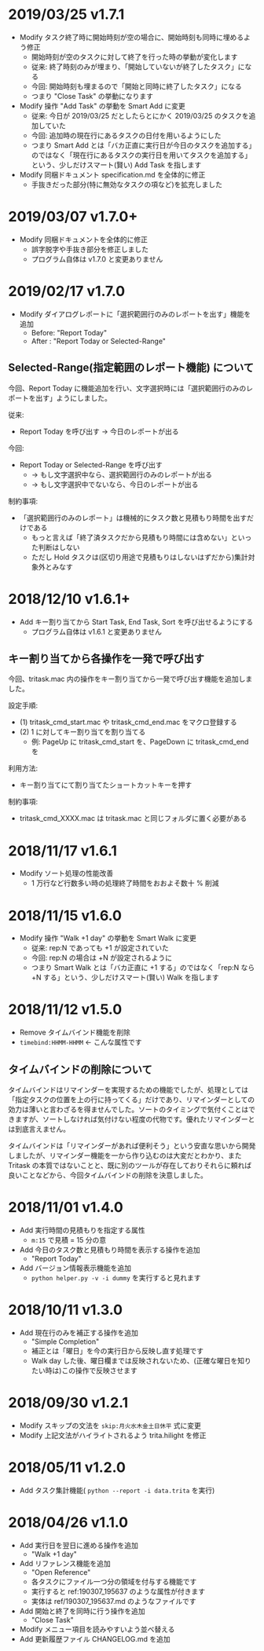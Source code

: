 # 2019/03/25 v1.7.1
- Modify タスク終了時に開始時刻が空の場合に、開始時刻も同時に埋めるよう修正
  - 開始時刻が空のタスクに対して終了を行った時の挙動が変化します
  - 従来: 終了時刻のみが埋まり、「開始していないが終了したタスク」になる
  - 今回: 開始時刻も埋まるので「開始と同時に終了したタスク」になる
  - つまり "Close Task" の挙動になります
- Modify 操作 "Add Task" の挙動を Smart Add に変更
  - 従来: 今日が 2019/03/25 だとしたらとにかく 2019/03/25 のタスクを追加していた
  - 今回: 追加時の現在行にあるタスクの日付を用いるようにした
  - つまり Smart Add とは「バカ正直に実行日が今日のタスクを追加する」のではなく「現在行にあるタスクの実行日を用いてタスクを追加する」という、少しだけスマート(賢い) Add Task を指します
- Modify 同梱ドキュメント specification.md を全体的に修正
  - 手抜きだった部分(特に無効なタスクの項など)を拡充しました

# 2019/03/07 v1.7.0+
- Modify 同梱ドキュメントを全体的に修正
  - 誤字脱字や手抜き部分を修正しました
  - プログラム自体は v1.7.0 と変更ありません

# 2019/02/17 v1.7.0
- Modify ダイアログレポートに「選択範囲行のみのレポートを出す」機能を追加
  - Before: "Report Today"
  - After : "Report Today or Selected-Range"

## Selected-Range(指定範囲のレポート機能) について
今回、Report Today に機能追加を行い、文字選択時には「選択範囲行のみのレポートを出す」ようにしました。

従来:

- Report Today を呼び出す → 今日のレポートが出る

今回:

- Report Today or Selected-Range を呼び出す
  - → もし文字選択中なら、選択範囲行のみのレポートが出る
  - → もし文字選択中でないなら、今日のレポートが出る

制約事項:

- 「選択範囲行のみのレポート」は機械的にタスク数と見積もり時間を出すだけである
  - もっと言えば「終了済タスクだから見積もり時間には含めない」といった判断はしない
  - ただし Hold タスクは(区切り用途で見積もりはしないはずだから)集計対象外とみなす

# 2018/12/10 v1.6.1+
- Add キー割り当てから Start Task, End Task, Sort を呼び出せるようにする
  - プログラム自体は v1.6.1 と変更ありません

## キー割り当てから各操作を一発で呼び出す
今回、tritask.mac 内の操作をキー割り当てから一発で呼び出す機能を追加しました。

設定手順:

- (1) tritask_cmd_start.mac や tritask_cmd_end.mac をマクロ登録する
- (2) 1 に対してキー割り当てを割り当てる
  - 例: PageUp に tritask_cmd_start を、PageDown に tritask_cmd_end を

利用方法:

- キー割り当てにて割り当てたショートカットキーを押す

制約事項:

- tritask_cmd_XXXX.mac は tritask.mac と同じフォルダに置く必要がある

# 2018/11/17 v1.6.1
- Modify ソート処理の性能改善
  - 1 万行など行数多い時の処理終了時間をおおよそ数十 % 削減

# 2018/11/15 v1.6.0
- Modify 操作 "Walk +1 day" の挙動を Smart Walk に変更
  - 従来: rep:N であっても +1 が設定されていた
  - 今回: rep:N の場合は +N が設定されるように
  - つまり Smart Walk とは「バカ正直に +1 する」のではなく「rep:N なら +N する」という、少しだけスマート(賢い) Walk を指します

# 2018/11/12 v1.5.0
- Remove タイムバインド機能を削除
 - `timebind:HHMM-HHMM` ← こんな属性です

## タイムバインドの削除について
タイムバインドはリマインダーを実現するための機能でしたが、処理としては「指定タスクの位置を上の行に持ってくる」だけであり、リマインダーとしての効力は薄いと言わざるを得ませんでした。ソートのタイミングで気付くことはできますが、ソートしなければ気付けない程度の代物です。優れたリマインダーとは到底言えません。

タイムバインドは「リマインダーがあれば便利そう」という安直な思いから開発しましたが、リマインダー機能を一から作り込むのは大変だとわかり、また Tritask の本質ではないことと、既に別のツールが存在しておりそれらに頼れば良いことなどから、今回タイムバインドの削除を決意しました。

# 2018/11/01 v1.4.0
- Add 実行時間の見積もりを指定する属性
  - `m:15` で見積 = 15 分の意
- Add 今日のタスク数と見積もり時間を表示する操作を追加
  - "Report Today"
- Add バージョン情報表示機能を追加
  - `python helper.py -v -i dummy` を実行すると見れます

# 2018/10/11 v1.3.0
- Add 現在行のみを補正する操作を追加
  - "Simple Completion"
  - 補正とは「曜日」を今の実行日から反映し直す処理です
  - Walk day した後、曜日欄までは反映されないため、(正確な曜日を知りたい時は)この操作で反映させます

# 2018/09/30 v1.2.1
- Modify スキップの文法を `skip:月火水木金土日休平` 式に変更
- Modify 上記文法がハイライトされるよう trita.hilight を修正

# 2018/05/11 v1.2.0
- Add タスク集計機能( `python --report -i data.trita` を実行)

# 2018/04/26 v1.1.0
- Add 実行日を翌日に進める操作を追加
  - "Walk +1 day"
- Add リファレンス機能を追加
  - "Open Reference"
  - 各タスクにファイル一つ分の領域を付与する機能です
  - 実行すると ref:190307_195637 のような属性が付きます
  - 実体は ref/190307_195637.md のようなファイルです
- Add 開始と終了を同時に行う操作を追加
  - "Close Task"
- Modify メニュー項目を読みやすいよう並べ替える
- Add 更新履歴ファイル CHANGELOG.md を追加
